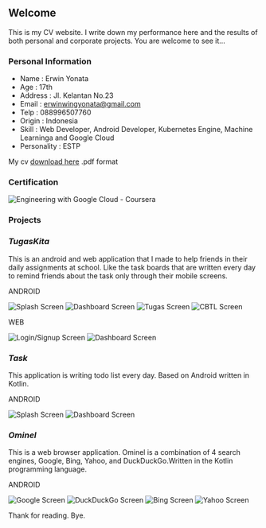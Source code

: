 ## Welcome

This is my CV website. I write down my performance here and the results of both personal and corporate projects. You are welcome to see it...

### Personal Information

- Name        : Erwin Yonata                    
- Age         : 17th                            
- Address     : Jl. Kelantan No.23             
- Email       : erwinwingyonata@gmail.com
- Telp        : 088996507760
- Origin      : Indonesia
- Skill       : Web Developer, Android Developer, Kubernetes Engine, Machine Learninga and Google Cloud 
- Personality : ESTP

My cv [download here](https://github.com/erwinyo/cv/raw/master/CV.pdf) .pdf format

### Certification
![Engineering with Google Cloud - Coursera](GCP.JPG)

### Projects

### _TugasKita_

This is an android and web application that I made to help friends in their daily assignments at school. Like the task boards that are written every day to remind friends about the task only through their mobile screens.

ANDROID


![Splash Screen](tgsk1.jpg)
![Dashboard Screen](tgsk2.jpg)
![Tugas Screen](tgsk3.jpg)
![CBTL Screen](tgsk4.jpg)


WEB

![Login/Signup Screen](tugaskita.epizy.com1.jpg)
![Dashboard Screen](tugaskita.epizy.com2.jpg)



### _Task_

This application is writing todo list every day. Based on Android written in Kotlin.

ANDROID


![Splash Screen](task1.jpg)
![Dashboard Screen](task2.jpg)


### _Ominel_

This is a web browser application. Ominel is a combination of 4 search engines, Google, Bing, Yahoo, and DuckDuckGo.Written in the Kotlin programming language.

ANDROID


![Google Screen](ominel1.jpg)
![DuckDuckGo Screen](ominel2.jpg)
![Bing Screen](ominel3.jpg)
![Yahoo Screen](ominel4.jpg)





Thank for reading.
Bye.

